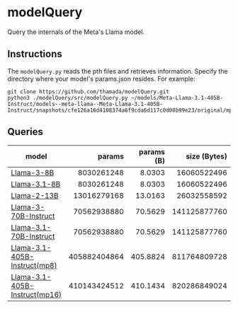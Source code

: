 # modelQuery

Query the internals of the Meta's Llama model.

## Instructions

The `modelQuery.py` reads the pth files and retrieves information. Specify the directory where your model's params.json resides. 
For example:

```:shell
git clone https://github.com/thamada/modelQuery.git
python3 ./modelQuery/src/modelQuery.py ~/models/Meta-Llama-3.1-405B-Instruct/models--meta-llama--Meta-Llama-3.1-405B-Instruct/snapshots/cfe126a16d4108374a6f9cda6d117c0d08b99e23/original/mp16/
```

## Queries

| model | params | params (B) | size (Bytes) | size (GB) | layers | dim  | etc        | 
| ----- | -----: | ---------: | -----------: | --------: | -----: | ---: | :--------: |
| [Llama-3-8B](https://huggingface.co/meta-llama/Meta-Llama-3-8B) | 8030261248 | 8.0303 | 16060522496 | 14.9575 | 32 | 4096 | [*](https://huggingface.co/meta-llama/Meta-Llama-3-8B/blob/main/original/params.json) |
| [Llama-3.1-8B](https://huggingface.co/meta-llama/Meta-Llama-3.1-8B) | 8030261248 | 8.0303 | 16060522496 | 14.9575 | 32 | 4096 | [*](https://huggingface.co/meta-llama/Meta-Llama-3.1-8B/blob/main/original/params.json) |
| [Llama-2-13B](https://huggingface.co/meta-llama/Llama-2-13b) | 13016279168 | 13.0163 | 26032558592 | 24.2447 | 40 | 5120 | [*](https://huggingface.co/meta-llama/Llama-2-13b/blob/main/params.json) |
| [Llama-3-70B-Instruct](https://huggingface.co/meta-llama/Meta-Llama-3-70B-Instruct)     | 70562938880 | 70.5629 | 141125877760 | 131.4337 | 80 | 8192 | [*](https://huggingface.co/meta-llama/Meta-Llama-3-70B-Instruct/blob/main/original/params.json) |
| [Llama-3.1-70B-Instruct](https://huggingface.co/meta-llama/Meta-Llama-3.1-70B-Instruct) | 70562938880 | 70.5629 | 141125877760 | 131.4337 | 80 | 8192 | [*](https://huggingface.co/meta-llama/Meta-Llama-3.1-70B-Instruct/blob/main/original/params.json) |
| [Llama-3.1-405B-Instruct(mp8)](https://huggingface.co/meta-llama/Meta-Llama-3.1-405B-Instruct) | 405882404864 | 405.8824 | 811764809728 | 756.0149 | 126 | 16384 | [*](https://huggingface.co/meta-llama/Meta-Llama-3.1-405B-Instruct/blob/main/original/mp8/params.json) |
| [Llama-3.1-405B-Instruct(mp16)](https://huggingface.co/meta-llama/Meta-Llama-3.1-405B-Instruct) | 410143424512 | 410.1434 | 820286849024 | 763.9517 | 126 | 16384 | [*](https://huggingface.co/meta-llama/Meta-Llama-3.1-405B-Instruct/blob/main/original/mp16/params.json) |





